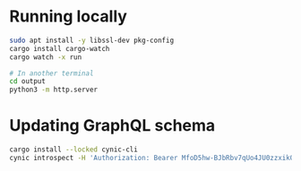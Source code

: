 # Running locally

```bash
sudo apt install -y libssl-dev pkg-config
cargo install cargo-watch
cargo watch -x run

# In another terminal
cd output
python3 -m http.server
```

# Updating GraphQL schema

```bash
cargo install --locked cynic-cli
cynic introspect -H 'Authorization: Bearer MfoD5hw-BJbRbv7qUo4JU0zzxikOckJD' 'http://localhost:8055/graphql' -o schemas/directus.graphql
```
